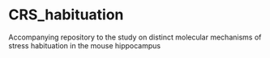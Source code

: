 # CRS_habituation

Accompanying repository to the study on distinct molecular mechanisms of stress habituation in the mouse hippocampus
